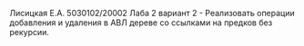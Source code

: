 Лисицкая Е.А. 5030102/20002
Лаба 2 вариант 2 - Реализовать операции добавления и удаления в АВЛ дереве со ссылками на предков без рекурсии.
